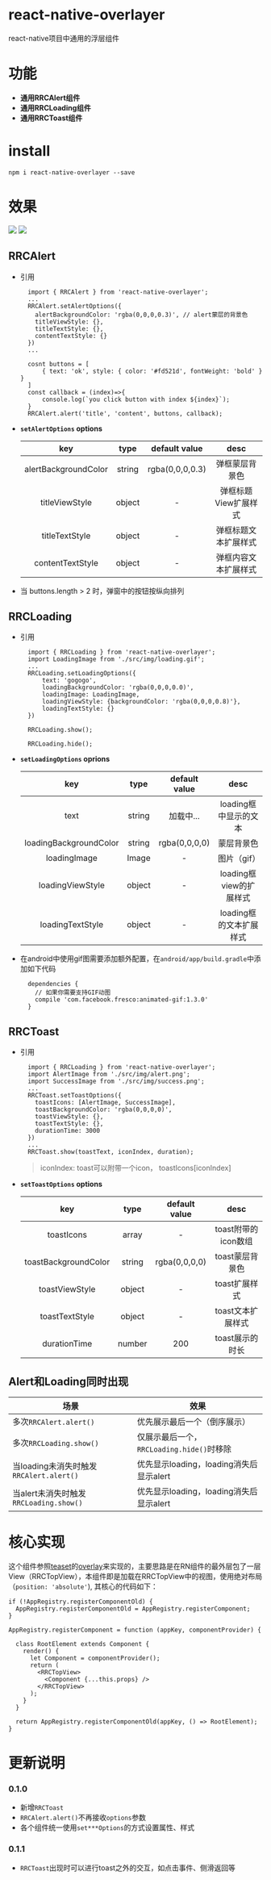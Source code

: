 # react-native-overlayer

react-native项目中通用的浮层组件

# 功能
* **通用RRCAlert组件**
* **通用RRCLoading组件**
* **通用RRCToast组件**

# install

	npm i react-native-overlayer --save

# 效果

![](./assets/overlayer.gif)
![](./assets/loadingstyle.png)
## RRCAlert
* 引用

		import { RRCAlert } from 'react-native-overlayer';
		...
		RRCAlert.setAlertOptions({
		  alertBackgroundColor: 'rgba(0,0,0,0.3)', // alert蒙层的背景色
		  titleViewStyle: {},
		  titleTextStyle: {},
		  contentTextStyle: {}
		})
		...
		
		cosnt buttons = [
			{ text: 'ok', style: { color: '#fd521d', fontWeight: 'bold' } }
		]
		const callback = (index)=>{
			console.log(`you click button with index ${index}`);
		}
		RRCAlert.alert('title', 'content', buttons, callback);

* **`setAlertOptions` options**

	|key|type|default value | desc |
	|:--:|:--:|:--:|:--:|
	|alertBackgroundColor|string|rgba(0,0,0,0.3)|弹框蒙层背景色 |
	|titleViewStyle|object|-|弹框标题View扩展样式 |
	|titleTextStyle|object|-|弹框标题文本扩展样式 |
	|contentTextStyle|object|-|弹框内容文本扩展样式 |


* 当 buttons.length > 2 时，弹窗中的按钮按纵向排列


## RRCLoading
* 引用

		import { RRCLoading } from 'react-native-overlayer';
		import LoadingImage from './src/img/loading.gif';
		...
		RRCLoading.setLoadingOptions({
			text: 'gogogo',
			loadingBackgroundColor: 'rgba(0,0,0,0.0)',
			loadingImage: LoadingImage,
			loadingViewStyle: {backgroundColor: 'rgba(0,0,0,0.8)'},
			loadingTextStyle: {}
		})

		RRCLoading.show();

		RRCLoading.hide();
		
* **`setLoadingOptions` oprions**
	
	|key|type|default value | desc |
	|:--:|:--:|:--:|:--:|
	| text |string|加载中...|loading框中显示的文本 |
	| loadingBackgroundColor |string| rgba(0,0,0,0) | 蒙层背景色|
	| loadingImage |Image| - |图片（gif） |
	| loadingViewStyle |object|-| loading框view的扩展样式|
	| loadingTextStyle |object| - | loading框的文本扩展样式|

* 在android中使用gif图需要添加额外配置，在`android/app/build.gradle`中添加如下代码

		dependencies {
		  // 如果你需要支持GIF动图
		  compile 'com.facebook.fresco:animated-gif:1.3.0'
		}

## RRCToast
* 引用

		import { RRCLoading } from 'react-native-overlayer';
		import AlertImage from './src/img/alert.png';
		import SuccessImage from './src/img/success.png';
		...
		RRCToast.setToastOptions({
	      toastIcons: [AlertImage, SuccessImage],
	      toastBackgroundColor: 'rgba(0,0,0,0)',
	      toastViewStyle: {},
	      toastTextStyle: {},
	      durationTime: 3000
	    })
	    ...
	    RRCToast.show(toastText, iconIndex, duration);

	> iconIndex: toast可以附带一个icon， toastIcons[iconIndex]
	
* **`setToastOptions` options**

	|key|type|default value | desc |
	|:--:|:--:|:--:|:--:|
	| toastIcons | array |-|toast附带的icon数组 |
	| toastBackgroundColor | string |rgba(0,0,0,0)|toast蒙层背景色 |
	| toastViewStyle |object|-|toast扩展样式 |
	| toastTextStyle | object |-|toast文本扩展样式 |
	| durationTime |number| 200 |toast展示的时长 |




## Alert和Loading同时出现

|场景|效果|
|---|---|
|多次`RRCAlert.alert()`|优先展示最后一个（倒序展示）|
|多次`RRCLoading.show()`|仅展示最后一个，`RRCLoading.hide()`时移除|
|当loading未消失时触发`RRCAlert.alert()`|优先显示loading，loading消失后显示alert|
|当alert未消失时触发`RRCLoading.show()`|优先显示loading，loading消失后显示alert|


# 核心实现
这个组件参照[teaset](https://github.com/rilyu/teaset)的[overlay](https://github.com/rilyu/teaset#overlay)来实现的，主要思路是在RN组件的最外层包了一层View（RRCTopView），本组件即是加载在RRCTopView中的视图，使用绝对布局（`position: 'absolute'`), 其核心的代码如下：


	if (!AppRegistry.registerComponentOld) {
	  AppRegistry.registerComponentOld = AppRegistry.registerComponent;
	}

	AppRegistry.registerComponent = function (appKey, componentProvider) {

	  class RootElement extends Component {
	    render() {
	      let Component = componentProvider();
	      return (
	        <RRCTopView>
	          <Component {...this.props} />
	        </RRCTopView>
	      );
	    }
	  }

	  return AppRegistry.registerComponentOld(appKey, () => RootElement);
	}
	
# 更新说明
### 0.1.0
- 新增`RRCToast`
- `RRCAlert.alert()`不再接收`options`参数
- 各个组件统一使用`set***Options`的方式设置属性、样式

### 0.1.1
- `RRCToast`出现时可以进行toast之外的交互，如点击事件、侧滑返回等